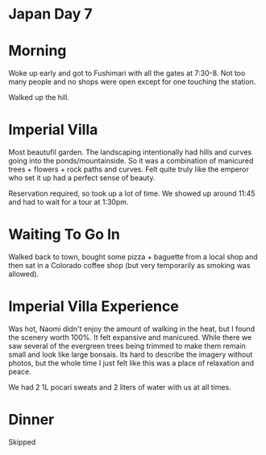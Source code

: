 # Japan Day 7

# Morning

Woke up early and got to Fushimari with all the gates at 7:30-8. Not too many people and no shops were open except for one touching the station.

Walked up the hill.

# Imperial Villa

Most beautufil garden. The landscaping intentionally had hills and curves going into the ponds/mountainside. So it was a combination of manicured trees + flowers + rock paths and curves. Felt quite truly like the emperor who set it up had a perfect sense of beauty.

Reservation required, so took up a lot of time. We showed up around 11:45 and had to wait for a tour at 1:30pm. 

# Waiting To Go In

Walked back to town, bought some pizza + baguette from a local shop and then sat in a Colorado coffee shop (but very temporarily as smoking was allowed).

# Imperial Villa Experience

Was hot, Naomi didn't enjoy the amount of walking in the heat, but I found the scenery worth 100%. It felt expansive and manicured. While there we saw several of the evergreen trees being trimmed to make them remain small and look like large bonsais. Its hard to describe the imagery without photos, but the whole time I just felt like this was a place of relaxation and peace.

We had 2 1L pocari sweats and 2 liters of water with us at all times.

# Dinner

Skipped